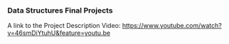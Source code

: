 ### Data Structures Final Projects

A link to the Project Description Video: https://www.youtube.com/watch?v=46smDiYtuhU&feature=youtu.be 
